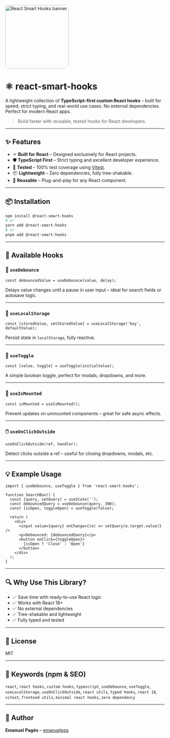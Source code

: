 <p>
  <img src="https://res.cloudinary.com/dkgoszhfr/image/upload/f_auto,q_auto/c1mhg44uvuzyidlxynyu" alt="React Smart Hooks banner"  
  width="200"
  style="border-radius: 10px;"/>
</p>

# ⚛️ react-smart-hooks

A lightweight collection of **TypeScript-first custom React hooks** – built for speed, strict typing, and real-world use cases. No external dependencies. Perfect for modern React apps.

> Build faster with reusable, tested hooks for React developers.

---

## ✨ Features

- ⚛️ **Built for React** – Designed exclusively for React projects.
- 🛡️ **TypeScript First** – Strict typing and excellent developer experience.
- 🧪 **Tested** – 100% test coverage using [Vitest](https://vitest.dev/).
- 📦 **Lightweight** – Zero dependencies, fully tree-shakable.
- 🔌 **Reusable** – Plug-and-play for any React component.

---

## 📦 Installation

```bash
npm install @react-smart-hooks
# or
yarn add @react-smart-hooks
# or
pnpm add @react-smart-hooks
```

---

## 🧠 Available Hooks

### 🔁 `useDebounce`

```tsx
const debouncedValue = useDebounce(value, delay);
```

Delays value changes until a pause in user input – ideal for search fields or autosave logic.

---

### 💾 `useLocalStorage`

```tsx
const [storedValue, setStoredValue] = useLocalStorage('key', defaultValue);
```

Persist state in `localStorage`, fully reactive.

---

### 🔀 `useToggle`

```tsx
const [value, toggle] = useToggle(initialValue);
```

A simple boolean toggle, perfect for modals, dropdowns, and more.

---

### 🔎 `useIsMounted`

```tsx
const isMounted = useIsMounted();
```

Prevent updates on unmounted components – great for safe async effects.

---

### 🖱️ `useOnClickOutside`

```tsx
useOnClickOutside(ref, handler);
```

Detect clicks outside a ref – useful for closing dropdowns, modals, etc.

---

## 💡 Example Usage

```tsx
import { useDebounce, useToggle } from 'react-smart-hooks';

function SearchBox() {
  const [query, setQuery] = useState('');
  const debouncedQuery = useDebounce(query, 300);
  const [isOpen, toggleOpen] = useToggle(false);

  return (
    <div>
      <input value={query} onChange={(e) => setQuery(e.target.value)} />
      <p>Debounced: {debouncedQuery}</p>
      <button onClick={toggleOpen}>
        {isOpen ? 'Close' : 'Open'}
      </button>
    </div>
  );
}
```

---

## 🔍 Why Use This Library?

- ✅ Save time with ready-to-use React logic
- ✅ Works with React 18+
- ✅ No external dependencies
- ✅ Tree-shakable and lightweight
- ✅ Fully typed and tested

---

## 📄 License

MIT

---

## 🔎 Keywords (npm & SEO)

`react`, `react hooks`, `custom hooks`, `typescript`, `useDebounce`, `useToggle`, `useLocalStorage`, `useOnClickOutside`, `react utils`, `typed hooks`, `react 18`, `vitest`, `frontend utils`, `minimal react hooks`, `zero dependency`

---

## 👤 Author

**Emanuel Pagés** – [emanuelpps](https://github.com/emanuelpps)
